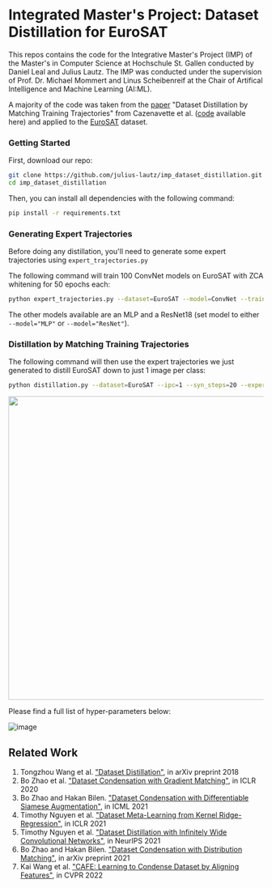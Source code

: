 # Integrated Master's Project: Dataset Distillation for EuroSAT

This repos contains the code for the Integrative Master's Project (IMP) of the Master's in Computer Science at Hochschule St. Gallen conducted by Daniel Leal and Julius Lautz. The IMP was conducted under the supervision of Prof. Dr. Michael Mommert and Linus Scheibenreif at the Chair of Artifical Intelligence and Machine Learning (AI:ML).

A majority of the code was taken from the [paper](https://arxiv.org/abs/2203.11932) "Dataset Distillation by Matching Training Trajectories" from Cazenavette et al. ([code](https://github.com/GeorgeCazenavette/mtt-distillation) available here) and applied to the [EuroSAT](https://github.com/phelber/EuroSAT) dataset.


### Getting Started

First, download our repo:
```bash
git clone https://github.com/julius-lautz/imp_dataset_distillation.git
cd imp_dataset_distillation
```

Then, you can install all dependencies with the following command:
```bash
pip install -r requirements.txt
```

### Generating Expert Trajectories
Before doing any distillation, you'll need to generate some expert trajectories using ```expert_trajectories.py```

The following command will train 100 ConvNet models on EuroSAT with ZCA whitening for 50 epochs each:
```bash
python expert_trajectories.py --dataset=EuroSAT --model=ConvNet --train_epochs=50 --num_experts=100 --zca --buffer_path={path_to_buffer_storage} --data_path={path_to_dataset}
```
The other models available are an MLP and a ResNet18 (set model to either ```--model="MLP"``` or ```--model="ResNet"```).

### Distillation by Matching Training Trajectories
The following command will then use the expert trajectories we just generated to distill EuroSAT down to just 1 image per class:
```bash
python distillation.py --dataset=EuroSAT --ipc=1 --syn_steps=20 --expert_epochs=3 --max_start_epoch=5 --zca --lr_img=1000 --lr_lr=1e-05 --lr_teacher=0.01 --buffer_path={path_to_buffer_storage} --data_path={path_to_dataset}
```

<img src='docs/animation.gif' width=600>

Please find a full list of hyper-parameters below:

![image](https://user-images.githubusercontent.com/18726777/184226412-7bd0d577-225b-487c-8c9c-23f6462ca7d0.png)



## Related Work
<ol>
<li>
    Tongzhou Wang et al. <a href="https://ssnl.github.io/dataset_distillation/">"Dataset Distillation"</a>, in arXiv preprint 2018
</li>
<li>
    Bo Zhao et al. <a href="https://arxiv.org/abs/2006.05929">"Dataset Condensation with Gradient Matching"</a>, in ICLR 2020
</li>
<li>
    Bo Zhao and Hakan Bilen. <a href="https://arxiv.org/abs/2102.08259">"Dataset Condensation with Differentiable Siamese Augmentation"</a>, in ICML 2021
</li>
<li>
    Timothy Nguyen et al. <a href="https://arxiv.org/abs/2011.00050">"Dataset Meta-Learning from Kernel Ridge-Regression"</a>, in ICLR 2021
</li>
<li>
    Timothy Nguyen et al. <a href="https://arxiv.org/abs/2107.13034">"Dataset Distillation with Infinitely Wide Convolutional Networks"</a>, in NeurIPS 2021
</li>
<li>
    Bo Zhao and Hakan Bilen. <a href="https://arxiv.org/abs/2110.04181">"Dataset Condensation with Distribution Matching"</a>, in arXiv preprint 2021
</li>
<li>
    Kai Wang et al. <a href="https://arxiv.org/abs/2203.01531">"CAFE: Learning to Condense Dataset by Aligning Features"</a>, in CVPR 2022
</li>
</ol>
